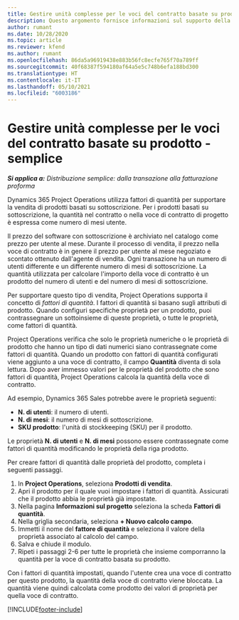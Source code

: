 ```yaml
---
title: Gestire unità complesse per le voci del contratto basate su prodotto - semplice
description: Questo argomento fornisce informazioni sul supporto della vendita di prodotti basati su abbonamento.
author: rumant
ms.date: 10/28/2020
ms.topic: article
ms.reviewer: kfend
ms.author: rumant
ms.openlocfilehash: 86da5a96919438e883b56fc8ecfe765f70a789ff
ms.sourcegitcommit: 40f68387f594180af64a5e5c748b6efa188bd300
ms.translationtype: HT
ms.contentlocale: it-IT
ms.lasthandoff: 05/10/2021
ms.locfileid: "6003186"
---
```

# <a name="manage-complex-units-for-product-based-contract-lines---lite"></a>Gestire unità complesse per le voci del contratto basate su prodotto - semplice

_**Si applica a:** Distribuzione semplice: dalla transazione alla fatturazione proforma_

Dynamics 365 Project Operations utilizza fattori di quantità per supportare la vendita di prodotti basati su sottoscrizione. Per i prodotti basati su sottoscrizione, la quantità nel contratto o nella voce di contratto di progetto è espressa come numero di mesi utente.

Il prezzo del software con sottoscrizione è archiviato nel catalogo come prezzo per utente al mese. Durante il processo di vendita, il prezzo nella voce di contratto è in genere il prezzo per utente al mese negoziato e scontato ottenuto dall'agente di vendita. Ogni transazione ha un numero di utenti differente e un differente numero di mesi di sottoscrizione. La quantità utilizzata per calcolare l'importo della voce di contratto è un prodotto del numero di utenti e del numero di mesi di sottoscrizione.

Per supportare questo tipo di vendita, Project Operations supporta il concetto di *fattori di quantità*. I fattori di quantità si basano sugli attributi di prodotto. Quando configuri specifiche proprietà per un prodotto, puoi contrassegnare un sottoinsieme di queste proprietà, o tutte le proprietà, come fattori di quantità.

Project Operations verifica che solo le proprietà numeriche o le proprietà di prodotto che hanno un tipo di dati numerici siano contrassegnate come fattori di quantità. Quando un prodotto con fattori di quantità configurati viene aggiunto a una voce di contratto, il campo **Quantità** diventa di sola lettura. Dopo aver immesso valori per le proprietà del prodotto che sono fattori di quantità, Project Operations calcola la quantità della voce di contratto.

Ad esempio, Dynamics 365 Sales potrebbe avere le proprietà seguenti:

- **N. di utenti**: il numero di utenti.
- **N. di mesi**: il numero di mesi di sottoscrizione.
- **SKU prodotto**: l'unità di stockkeeping (SKU) per il prodotto.

Le proprietà **N. di utenti** e **N. di mesi** possono essere contrassegnate come fattori di quantità modificando le proprietà della riga prodotto.

Per creare fattori di quantità dalle proprietà del prodotto, completa i seguenti passaggi.

1. In **Project Operations**, seleziona **Prodotti di vendita**.
2. Apri il prodotto per il quale vuoi impostare i fattori di quantità. Assicurati che il prodotto abbia le proprietà già impostate.
3. Nella pagina **Informazioni sul progetto** seleziona la scheda **Fattori di quantità**.
4. Nella griglia secondaria, seleziona **+ Nuovo calcolo campo**.
5. Immetti il nome del **fattore di quantità** e seleziona il valore della proprietà associato al calcolo del campo.
6. Salva e chiude il modulo.
7. Ripeti i passaggi 2-6 per tutte le proprietà che insieme comporranno la quantità per la voce di contratto basata su prodotto.

Con i fattori di quantità impostati, quando l'utente crea una voce di contratto per questo prodotto, la quantità della voce di contratto viene bloccata. La quantità viene quindi calcolata come prodotto dei valori di proprietà per quella voce di contratto.


[!INCLUDE[footer-include](../../includes/footer-banner.md)]